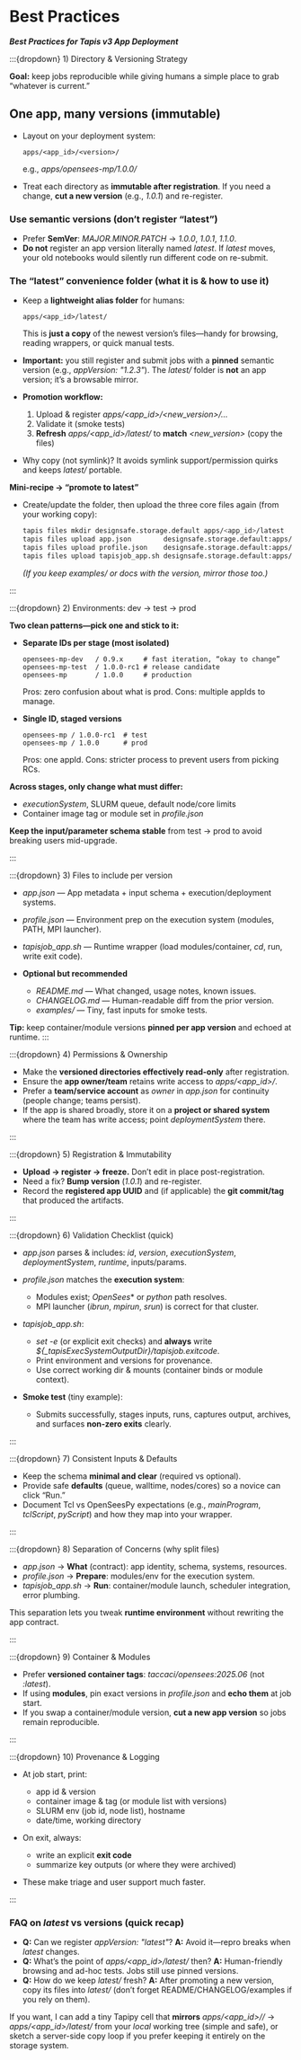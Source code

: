 # Best Practices
***Best Practices for Tapis v3 App Deployment***

:::{dropdown} 1) Directory & Versioning Strategy

**Goal:** keep jobs reproducible while giving humans a simple place to grab “whatever is current.”

## One app, many versions (immutable)

* Layout on your deployment system:

  ```
  apps/<app_id>/<version>/
  ```

  e.g., *apps/opensees-mp/1.0.0/*
* Treat each *<version>* directory as **immutable after registration**.
  If you need a change, **cut a new version** (e.g., *1.0.1*) and re-register.

### Use semantic versions (don’t register “latest”)

* Prefer **SemVer**: *MAJOR.MINOR.PATCH* → *1.0.0*, *1.0.1*, *1.1.0*.
* **Do not** register an app version literally named *latest*. If *latest* moves, your old notebooks would silently run different code on re-submit.

### The “latest” convenience folder (what it is & how to use it)

* Keep a **lightweight alias folder** for humans:

  ```
  apps/<app_id>/latest/
  ```

  This is **just a copy** of the newest version’s files—handy for browsing, reading wrappers, or quick manual tests.
* **Important:** you still register and submit jobs with a **pinned** semantic version (e.g., *appVersion: "1.2.3"*). The *latest/* folder is **not** an app version; it’s a browsable mirror.
* **Promotion workflow:**

  1. Upload & register *apps/<app_id>/<new_version>/…*
  2. Validate it (smoke tests)
  3. **Refresh** *apps/<app_id>/latest/* to **match** *<new_version>* (copy the files)
* Why copy (not symlink)? It avoids symlink support/permission quirks and keeps *latest/* portable.

**Mini-recipe → “promote to latest”**

* Create/update the folder, then upload the three core files again (from your working copy):

  ```bash
  tapis files mkdir designsafe.storage.default apps/<app_id>/latest
  tapis files upload app.json        designsafe.storage.default:apps/<app_id>/latest/app.json
  tapis files upload profile.json    designsafe.storage.default:apps/<app_id>/latest/profile.json
  tapis files upload tapisjob_app.sh designsafe.storage.default:apps/<app_id>/latest/tapisjob_app.sh
  ```

  *(If you keep examples/ or docs with the version, mirror those too.)*

:::

:::{dropdown} 2) Environments: dev → test → prod

**Two clean patterns—pick one and stick to it:**

* **Separate IDs per stage (most isolated)**

  ```
  opensees-mp-dev   / 0.9.x     # fast iteration, “okay to change”
  opensees-mp-test  / 1.0.0-rc1 # release candidate
  opensees-mp       / 1.0.0     # production
  ```

  Pros: zero confusion about what is prod. Cons: multiple appIds to manage.

* **Single ID, staged versions**

  ```
  opensees-mp / 1.0.0-rc1  # test
  opensees-mp / 1.0.0      # prod
  ```

  Pros: one appId. Cons: stricter process to prevent users from picking RCs.

**Across stages, only change what must differ:**

* *executionSystem*, SLURM queue, default node/core limits
* Container image tag or module set in *profile.json*

**Keep the input/parameter schema stable** from test → prod to avoid breaking users mid-upgrade.

:::


:::{dropdown} 3) Files to include per version

* *app.json* — App metadata + input schema + execution/deployment systems.
* *profile.json* — Environment prep on the execution system (modules, PATH, MPI launcher).
* *tapisjob_app.sh* — Runtime wrapper (load modules/container, *cd*, run, write exit code).
* **Optional but recommended**

  * *README.md* — What changed, usage notes, known issues.
  * *CHANGELOG.md* — Human-readable diff from the prior version.
  * *examples/* — Tiny, fast inputs for smoke tests.

**Tip:** keep container/module versions **pinned per app version** and echoed at runtime.
:::

:::{dropdown} 4) Permissions & Ownership

* Make the **versioned directories effectively read-only** after registration.
* Ensure the **app owner/team** retains write access to *apps/<app_id>/*.
* Prefer a **team/service account** as *owner* in *app.json* for continuity (people change; teams persist).
* If the app is shared broadly, store it on a **project or shared system** where the team has write access; point *deploymentSystem* there.

:::

:::{dropdown} 5) Registration & Immutability

* **Upload → register → freeze.**
  Don’t edit in place post-registration.
* Need a fix? **Bump version** (*1.0.1*) and re-register.
* Record the **registered app UUID** and (if applicable) the **git commit/tag** that produced the artifacts.

:::

:::{dropdown} 6) Validation Checklist (quick)

* *app.json* parses & includes: *id*, *version*, *executionSystem*, *deploymentSystem*, *runtime*, inputs/params.
* *profile.json* matches the **execution system**:

  * Modules exist; *OpenSees** or *python* path resolves.
  * MPI launcher (*ibrun*, *mpirun*, *srun*) is correct for that cluster.
* *tapisjob_app.sh*:

  * *set -e* (or explicit exit checks) and **always** write *${_tapisExecSystemOutputDir}/tapisjob.exitcode*.
  * Print environment and versions for provenance.
  * Use correct working dir & mounts (container binds or module context).
* **Smoke test** (tiny example):

  * Submits successfully, stages inputs, runs, captures output, archives, and surfaces **non-zero exits** clearly.

:::

:::{dropdown} 7) Consistent Inputs & Defaults

* Keep the schema **minimal and clear** (required vs optional).
* Provide safe **defaults** (queue, walltime, nodes/cores) so a novice can click “Run.”
* Document Tcl vs OpenSeesPy expectations (e.g., *mainProgram*, *tclScript*, *pyScript*) and how they map into your wrapper.

:::

:::{dropdown} 8) Separation of Concerns (why split files)

* *app.json* → **What** (contract): app identity, schema, systems, resources.
* *profile.json* → **Prepare**: modules/env for the execution system.
* *tapisjob_app.sh* → **Run**: container/module launch, scheduler integration, error plumbing.

This separation lets you tweak **runtime environment** without rewriting the app contract.

:::

:::{dropdown} 9) Container & Modules

* Prefer **versioned container tags**: *taccaci/opensees:2025.06* (not *:latest*).
* If using **modules**, pin exact versions in *profile.json* and **echo them** at job start.
* If you swap a container/module version, **cut a new app version** so jobs remain reproducible.

:::

:::{dropdown} 10) Provenance & Logging

* At job start, print:

  * app id & version
  * container image & tag (or module list with versions)
  * SLURM env (job id, node list), hostname
  * date/time, working directory
* On exit, always:

  * write an explicit **exit code**
  * summarize key outputs (or where they were archived)
* These make triage and user support much faster.

:::

### FAQ on *latest* vs versions (quick recap)

* **Q:** Can we register *appVersion: "latest"*?
  **A:** Avoid it—repro breaks when *latest* changes.
* **Q:** What’s the point of *apps/<app_id>/latest/* then?
  **A:** Human-friendly browsing and ad-hoc tests. Jobs still use pinned versions.
* **Q:** How do we keep *latest/* fresh?
  **A:** After promoting a new version, copy its files into *latest/* (don’t forget README/CHANGELOG/examples if you rely on them).

If you want, I can add a tiny Tapipy cell that **mirrors** *apps/<app_id>/<ver>/* → *apps/<app_id>/latest/* from your *local* working tree (simple and safe), or sketch a server-side copy loop if you prefer keeping it entirely on the storage system.
